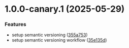 # 1.0.0-canary.1 (2025-05-29)


### Features

* setup semantic versioning ([355a753](https://github.com/rahibbutt/react-js/commit/355a753bac55239f998314284faa8308f624be1a))
* setup semantic versioning workflow ([35e135d](https://github.com/rahibbutt/react-js/commit/35e135da7524f1825650b182ce055e379135cb15))
